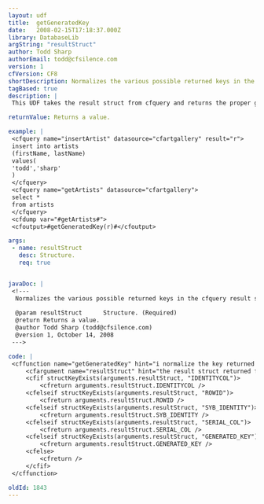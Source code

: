 ```yaml
---
layout: udf
title:  getGeneratedKey
date:   2008-02-15T17:18:37.000Z
library: DatabaseLib
argString: "resultStruct"
author: Todd Sharp
authorEmail: todd@cfsilence.com
version: 1
cfVersion: CF8
shortDescription: Normalizes the various possible returned keys in the cfquery result struct.
tagBased: true
description: |
 This UDF takes the result struct from cfquery and returns the proper generated key from that struct.

returnValue: Returns a value.

example: |
 <cfquery name="insertArtist" datasource="cfartgallery" result="r">
 insert into artists
 (firstName, lastName)
 values(
 'todd','sharp'
 )
 </cfquery>
 <cfquery name="getArtists" datasource="cfartgallery">
 select *
 from artists
 </cfquery>
 <cfdump var="#getArtists#">
 <cfoutput>#getGeneratedKey(r)#</cfoutput>

args:
 - name: resultStruct
   desc: Structure.
   req: true


javaDoc: |
 <!---
  Normalizes the various possible returned keys in the cfquery result struct.
  
  @param resultStruct      Structure. (Required)
  @return Returns a value. 
  @author Todd Sharp (todd@cfsilence.com) 
  @version 1, October 14, 2008 
 --->

code: |
 <cffunction name="getGeneratedKey" hint="i normalize the key returned from cfquery" output="false">
     <cfargument name="resultStruct" hint="the result struct returned from cfquery" />
     <cfif structKeyExists(arguments.resultStruct, "IDENTITYCOL")>
         <cfreturn arguments.resultStruct.IDENTITYCOL />
     <cfelseif structKeyExists(arguments.resultStruct, "ROWID")>
         <cfreturn arguments.resultStruct.ROWID />
     <cfelseif structKeyExists(arguments.resultStruct, "SYB_IDENTITY")>
         <cfreturn arguments.resultStruct.SYB_IDENTITY />
     <cfelseif structKeyExists(arguments.resultStruct, "SERIAL_COL")>
         <cfreturn arguments.resultStruct.SERIAL_COL />    
     <cfelseif structKeyExists(arguments.resultStruct, "GENERATED_KEY")>
         <cfreturn arguments.resultStruct.GENERATED_KEY />
     <cfelse>
         <cfreturn />
     </cfif>
 </cffunction>

oldId: 1843
---
```


